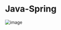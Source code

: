 # Java-Spring

![image](https://user-images.githubusercontent.com/47937749/162933247-bfc49995-0549-4eb0-9a99-143f82da91bd.png)
